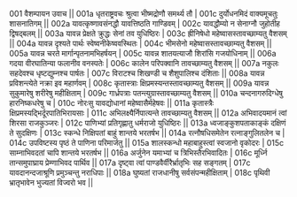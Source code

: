 001  	वैशम्पायन उवाच ||
001a	धृतराष्ट्रवचः श्रुत्वा भीष्मद्रोणौ समर्थ्य तौ |
001c	दुर्योधनमिदं वाक्यमूचतुः शासनातिगम् ||
002a	यावत्कृष्णावसंनद्धौ यावत्तिष्ठति गाण्डिवम् |
002c	यावद्धौम्यो न सेनाग्नौ जुहोतीह द्विषद्बलम् ||
003a	यावन्न प्रेक्षते क्रुद्धः सेनां तव युधिष्ठिरः |
003c	ह्रीनिषेधो महेष्वासस्तावच्छाम्यतु वैशसम् ||
004a	यावन्न दृश्यते पार्थः स्वेष्वनीकेष्ववस्थितः |
004c	भीमसेनो महेष्वासस्तावच्छाम्यतु वैशसम् ||
005a	यावन्न चरते मार्गान्पृतनामभिहर्षयन् |
005c	यावन्न शातयत्याजौ शिरांसि गजयोधिनाम् ||
006a	गदया वीरघातिन्या फलानीव वनस्पतेः |
006c	कालेन परिपक्वानि तावच्छाम्यतु वैशसम् ||
007a	नकुलः सहदेवश्च धृष्टद्युम्नश्च पार्षतः |
007c	विराटश्च शिखण्डी च शैशुपालिश्च दंशिताः ||
008a	यावन्न प्रविशन्त्येते नक्रा इव महार्णवम् |
008c	कृतास्त्राः क्षिप्रमस्यन्तस्तावच्छाम्यतु वैशसम् ||
009a	यावन्न सुकुमारेषु शरीरेषु महीक्षिताम् |
009c	गार्ध्रपत्राः पतन्त्युग्रास्तावच्छाम्यतु वैशसम् ||
010a	चन्दनागरुदिग्धेषु हारनिष्कधरेषु च |
010c	नोरःसु यावद्योधानां महेष्वासैर्महेषवः ||
011a	कृतास्त्रैः क्षिप्रमस्यद्भिर्दूरपातिभिरायसाः |
011c	अभिलक्ष्यैर्निपात्यन्ते तावच्छाम्यतु वैशसम् ||
012a	अभिवादयमानं त्वां शिरसा राजकुञ्जरः |
012c	पाणिभ्यां प्रतिगृह्णातु धर्मराजो युधिष्ठिरः ||
013a	ध्वजाङ्कुशपताकाङ्कं दक्षिणं ते सुदक्षिणः |
013c	स्कन्धे निक्षिपतां बाहुं शान्तये भरतर्षभ ||
014a	रत्नौषधिसमेतेन रत्नाङ्गुलितलेन च |
014c	उपविष्टस्य पृष्ठं ते पाणिना परिमार्जतु ||
015a	शालस्कन्धो महाबाहुस्त्वां स्वजानो वृकोदरः |
015c	साम्नाभिवदतां चापि शान्तये भरतर्षभ ||
016a	अर्जुनेन यमाभ्यां च त्रिभिस्तैरभिवादितः |
016c	मूर्ध्नि तान्समुपाघ्राय प्रेम्णाभिवद पार्थिव ||
017a	दृष्ट्वा त्वां पाण्डवैर्वीरैर्भ्रातृभिः सह सङ्गतम् |
017c	यावदानन्दजाश्रूणि प्रमुञ्चन्तु नराधिपाः ||
018a	घुष्यतां राजधानीषु सर्वसंपन्महीक्षिताम् |
018c	पृथिवी भ्रातृभावेन भुज्यतां विज्वरो भव ||
